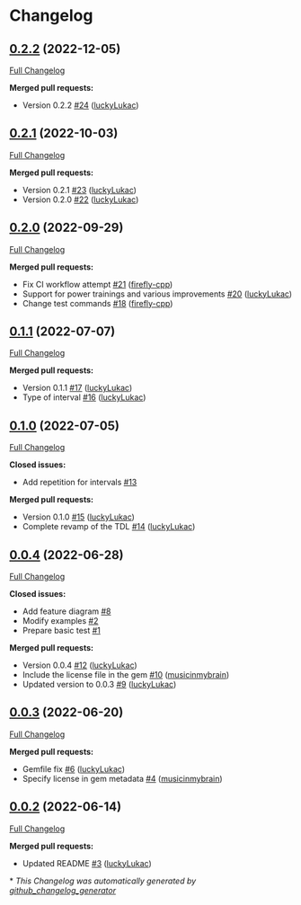 # Changelog

## [0.2.2](https://github.com/firefly-cpp/ast-tdl/tree/0.2.2) (2022-12-05)

[Full Changelog](https://github.com/firefly-cpp/ast-tdl/compare/0.2.1...0.2.2)

**Merged pull requests:**

- Version 0.2.2 [\#24](https://github.com/firefly-cpp/ast-tdl/pull/24) ([luckyLukac](https://github.com/luckyLukac))

## [0.2.1](https://github.com/firefly-cpp/ast-tdl/tree/0.2.1) (2022-10-03)

[Full Changelog](https://github.com/firefly-cpp/ast-tdl/compare/0.2.0...0.2.1)

**Merged pull requests:**

- Version 0.2.1 [\#23](https://github.com/firefly-cpp/ast-tdl/pull/23) ([luckyLukac](https://github.com/luckyLukac))
- Version 0.2.0 [\#22](https://github.com/firefly-cpp/ast-tdl/pull/22) ([luckyLukac](https://github.com/luckyLukac))

## [0.2.0](https://github.com/firefly-cpp/ast-tdl/tree/0.2.0) (2022-09-29)

[Full Changelog](https://github.com/firefly-cpp/ast-tdl/compare/0.1.1...0.2.0)

**Merged pull requests:**

- Fix CI workflow attempt [\#21](https://github.com/firefly-cpp/ast-tdl/pull/21) ([firefly-cpp](https://github.com/firefly-cpp))
- Support for power trainings and various improvements [\#20](https://github.com/firefly-cpp/ast-tdl/pull/20) ([luckyLukac](https://github.com/luckyLukac))
- Change test commands [\#18](https://github.com/firefly-cpp/ast-tdl/pull/18) ([firefly-cpp](https://github.com/firefly-cpp))

## [0.1.1](https://github.com/firefly-cpp/ast-tdl/tree/0.1.1) (2022-07-07)

[Full Changelog](https://github.com/firefly-cpp/ast-tdl/compare/0.1.0...0.1.1)

**Merged pull requests:**

- Version 0.1.1 [\#17](https://github.com/firefly-cpp/ast-tdl/pull/17) ([luckyLukac](https://github.com/luckyLukac))
- Type of interval [\#16](https://github.com/firefly-cpp/ast-tdl/pull/16) ([luckyLukac](https://github.com/luckyLukac))

## [0.1.0](https://github.com/firefly-cpp/ast-tdl/tree/0.1.0) (2022-07-05)

[Full Changelog](https://github.com/firefly-cpp/ast-tdl/compare/0.0.4...0.1.0)

**Closed issues:**

- Add repetition for intervals [\#13](https://github.com/firefly-cpp/ast-tdl/issues/13)

**Merged pull requests:**

- Version 0.1.0 [\#15](https://github.com/firefly-cpp/ast-tdl/pull/15) ([luckyLukac](https://github.com/luckyLukac))
- Complete revamp of the TDL [\#14](https://github.com/firefly-cpp/ast-tdl/pull/14) ([luckyLukac](https://github.com/luckyLukac))

## [0.0.4](https://github.com/firefly-cpp/ast-tdl/tree/0.0.4) (2022-06-28)

[Full Changelog](https://github.com/firefly-cpp/ast-tdl/compare/0.0.3...0.0.4)

**Closed issues:**

- Add feature diagram [\#8](https://github.com/firefly-cpp/ast-tdl/issues/8)
- Modify examples [\#2](https://github.com/firefly-cpp/ast-tdl/issues/2)
- Prepare basic test [\#1](https://github.com/firefly-cpp/ast-tdl/issues/1)

**Merged pull requests:**

- Version 0.0.4 [\#12](https://github.com/firefly-cpp/ast-tdl/pull/12) ([luckyLukac](https://github.com/luckyLukac))
- Include the license file in the gem [\#10](https://github.com/firefly-cpp/ast-tdl/pull/10) ([musicinmybrain](https://github.com/musicinmybrain))
- Updated version to 0.0.3 [\#9](https://github.com/firefly-cpp/ast-tdl/pull/9) ([luckyLukac](https://github.com/luckyLukac))

## [0.0.3](https://github.com/firefly-cpp/ast-tdl/tree/0.0.3) (2022-06-20)

[Full Changelog](https://github.com/firefly-cpp/ast-tdl/compare/0.0.2...0.0.3)

**Merged pull requests:**

- Gemfile fix [\#6](https://github.com/firefly-cpp/ast-tdl/pull/6) ([luckyLukac](https://github.com/luckyLukac))
- Specify license in gem metadata [\#4](https://github.com/firefly-cpp/ast-tdl/pull/4) ([musicinmybrain](https://github.com/musicinmybrain))

## [0.0.2](https://github.com/firefly-cpp/ast-tdl/tree/0.0.2) (2022-06-14)

[Full Changelog](https://github.com/firefly-cpp/ast-tdl/compare/8197aba3450babda82debf04e57935502745bc35...0.0.2)

**Merged pull requests:**

- Updated README [\#3](https://github.com/firefly-cpp/ast-tdl/pull/3) ([luckyLukac](https://github.com/luckyLukac))



\* *This Changelog was automatically generated by [github_changelog_generator](https://github.com/github-changelog-generator/github-changelog-generator)*
